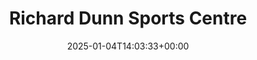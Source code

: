 ---
date: 2025-01-04T14:03:33+00:00
title: Richard Dunn Sports Centre
latitude: 53.76671666804412
longitude: -1.759046055805321
url: https://foursquare.com/v/4cd69b372944b1f78cd863ec
category: checkin
---